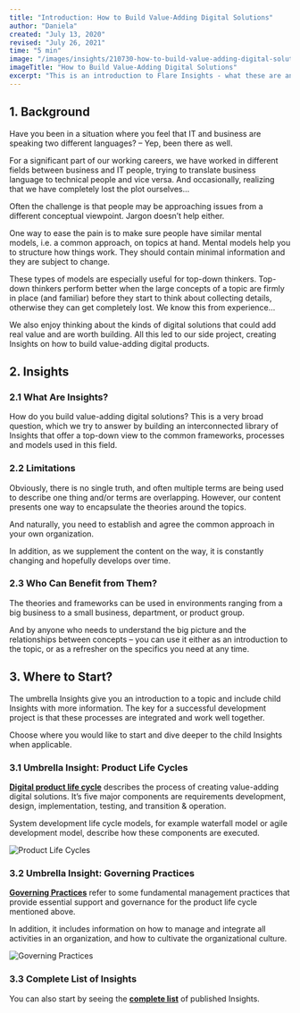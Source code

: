```yaml
---
title: "Introduction: How to Build Value-Adding Digital Solutions"
author: "Daniela"
created: "July 13, 2020"
revised: "July 26, 2021"
time: "5 min"
image: "/images/insights/210730-how-to-build-value-adding-digital-solutions.jpg"
imageTitle: "How to Build Value-Adding Digital Solutions"
excerpt: "This is an introduction to Flare Insights - what these are and why we are creating them."
---
```


## 1. Background

Have you been in a situation where you feel that IT and business are speaking two different languages? – Yep, been there as well.

For a significant part of our working careers, we have worked in different fields between business and IT people, trying to translate business language to technical people and vice versa. And occasionally, realizing that we have completely lost the plot ourselves…

Often the challenge is that people may be approaching issues from a different conceptual viewpoint. Jargon doesn’t help either.

One way to ease the pain is to make sure people have similar mental models, i.e. a common approach, on topics at hand. Mental models help you to structure how things work. They should contain minimal information and they are subject to change.

These types of models are especially useful for top-down thinkers. Top-down thinkers perform better when the large concepts of a topic are firmly in place (and familiar) before they start to think about collecting details, otherwise they can get completely lost. We know this from experience…

We also enjoy thinking about the kinds of digital solutions that could add real value and are worth building. All this led to our side project, creating Insights on how to build value-adding digital products.

## 2. Insights

### 2.1 What Are Insights?

How do you build value-adding digital solutions? This is a very broad question, which we try to answer by building an interconnected library of Insights that offer a top-down view to the common frameworks, processes and models used in this field.

### 2.2 Limitations

Obviously, there is no single truth, and often multiple terms are being used to describe one thing and/or terms are overlapping. However, our content presents one way to encapsulate the theories around the topics.

And naturally, you need to establish and agree the common approach in your own organization.

In addition, as we supplement the content on the way, it is constantly changing and hopefully develops over time.

### 2.3 Who Can Benefit from Them?

The theories and frameworks can be used in environments ranging from a big business to a small business, department, or product group. 

And by anyone who needs to understand the big picture and the relationships between concepts – you can use it either as an introduction to the topic, or as a refresher on the specifics you need at any time.

## 3. Where to Start?

The umbrella Insights give you an introduction to a topic and include child Insights with more information. The key for a successful development project is that these processes are integrated and work well together.

Choose where you would like to start and dive deeper to the child Insights when applicable.

### 3.1 Umbrella Insight: Product Life Cycles

[**Digital product life cycle**](/insights/product-lifecycles) describes the process of creating value-adding digital solutions. It’s five major components are requirements development, design, implementation, testing, and transition & operation. 

System development life cycle models, for example waterfall model or agile development model, describe how these components are executed.

![Product Life Cycles](/images/insights/210730-systems-development-life-cycle-2.jpg)

### 3.2 Umbrella Insight: Governing Practices

[**Governing Practices**](/insights/governing-practices) refer to some fundamental management practices that provide essential support and governance for the product life cycle mentioned above.

In addition, it includes information on how to manage and integrate all activities in an organization, and how to cultivate the organizational culture.

![Governing Practices](/images/insights/210730-governing-practices-2.jpg)

### 3.3 Complete List of Insights

You can also start by seeing the [**complete list**](/insights) of published Insights.
